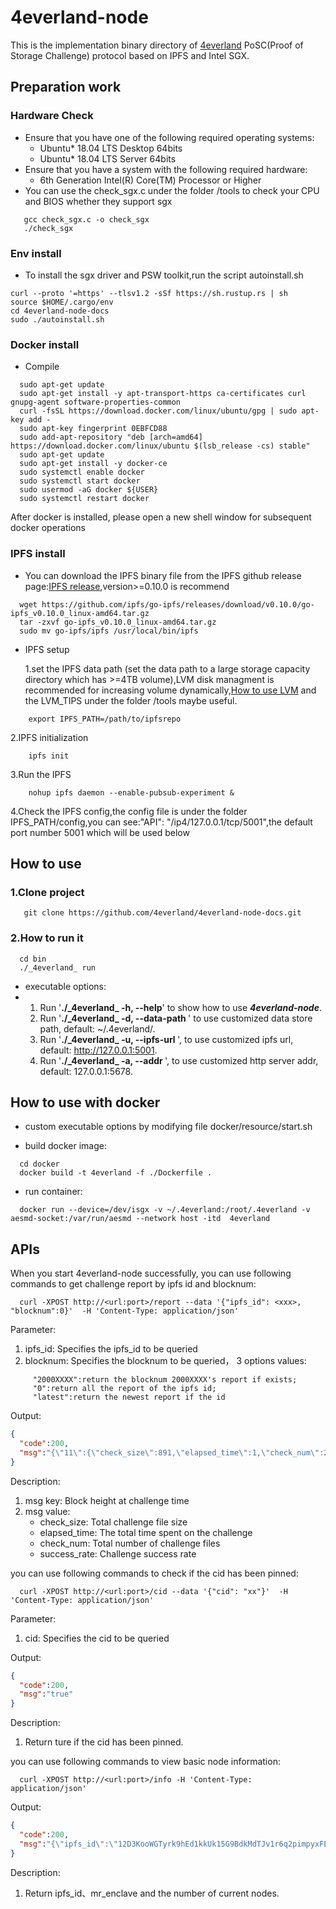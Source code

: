 # 4everland-node
This is the implementation binary directory of [4everland](https://4everland.org/) PoSC(Proof of Storage Challenge) protocol based on IPFS and Intel SGX.


## Preparation work

### Hardware Check
- Ensure that you have one of the following required operating systems:
  * Ubuntu\* 18.04 LTS Desktop 64bits
  * Ubuntu\* 18.04 LTS Server 64bits
- Ensure that you have a system with the following required hardware:
  * 6th Generation Intel(R) Core(TM) Processor or Higher
- You can use the check_sgx.c under the folder /tools to check your CPU and BIOS whether they support sgx
```
   gcc check_sgx.c -o check_sgx
   ./check_sgx
```



### Env install
- To install the sgx driver and PSW toolkit,run the script autoinstall.sh
```
curl --proto '=https' --tlsv1.2 -sSf https://sh.rustup.rs | sh
source $HOME/.cargo/env
cd 4everland-node-docs
sudo ./autoinstall.sh
```

### Docker install
- Compile 
```
  sudo apt-get update
  sudo apt-get install -y apt-transport-https ca-certificates curl gnupg-agent software-properties-common
  curl -fsSL https://download.docker.com/linux/ubuntu/gpg | sudo apt-key add -
  sudo apt-key fingerprint 0EBFCD88
  sudo add-apt-repository "deb [arch=amd64] https://download.docker.com/linux/ubuntu $(lsb_release -cs) stable"
  sudo apt-get update
  sudo apt-get install -y docker-ce
  sudo systemctl enable docker
  sudo systemctl start docker
  sudo usermod -aG docker ${USER}
  sudo systemctl restart docker
```
After docker is installed, please open a new shell window for subsequent docker operations
  
### IPFS install
- You can download the IPFS binary file from the IPFS github release page:[IPFS release](https://github.com/ipfs/go-ipfs/releases),version>=0.10.0 is recommend
```
  wget https://github.com/ipfs/go-ipfs/releases/download/v0.10.0/go-ipfs_v0.10.0_linux-amd64.tar.gz
  tar -zxvf go-ipfs_v0.10.0_linux-amd64.tar.gz
  sudo mv go-ipfs/ipfs /usr/local/bin/ipfs
```
- IPFS setup



  1.set the IPFS data path (set the data path to a large storage capacity directory which has >=4TB volume),LVM disk managment is recommended for increasing volume dynamically,[How to use LVM](https://opensource.com/business/16/9/linux-users-guide-lvm) and the LVM_TIPS under the folder /tools maybe useful.
```
    export IPFS_PATH=/path/to/ipfsrepo
```


  2.IPFS initialization
  
```
    ipfs init
```

  3.Run the IPFS
  
```
    nohup ipfs daemon --enable-pubsub-experiment &
```

  4.Check the IPFS config,the config file is under the folder IPFS_PATH/config,you can see:"API": "/ip4/127.0.0.1/tcp/5001",the default port number 5001 which will be used below
  

## How to use

### 1.Clone project
```
   git clone https://github.com/4everland/4everland-node-docs.git
```

### 2.How to run it

```
  cd bin
  ./_4everland_ run
```

-  executable options:
-  1. Run '**./\_4everland\_ -h, --help**' to show how to use ***4everland-node***.
   1. Run '**./\_4everland\_ -d, --data-path <data-path>**' to use customized data store path, default: ~/.4everland/.
   2. Run '**./\_4everland\_ -u, --ipfs-url <ipfs-url>**', to use customized ipfs url, default: http://127.0.0.1:5001.
   3. Run '**./\_4everland\_ -a, --addr <addr>**', to use customized http server addr, default: 127.0.0.1:5678.

## How to use with docker

- custom executable options by modifying file docker/resource/start.sh

- build docker image:
```
  cd docker
  docker build -t 4everland -f ./Dockerfile .
```

- run container:
```
  docker run --device=/dev/isgx -v ~/.4everland:/root/.4everland -v aesmd-socket:/var/run/aesmd --network host -itd  4everland
```

## APIs
When you start 4everland-node successfully, you can use following commands to get challenge report by ipfs id and blocknum:
```
  curl -XPOST http://<url:port>/report --data '{"ipfs_id": <xxx>,  "blocknum":0}'  -H 'Content-Type: application/json'
```
Parameter:
  1. ipfs_id: Specifies the ipfs_id to be queried
  2. blocknum: Specifies the blocknum to be queried， 3 options values:
```
     "2000XXXX":return the blocknum 2000XXXX's report if exists;
     "0":return all the report of the ipfs id;
     "latest":return the newest report if the id
```
 
Output:
```json
{
  "code":200,
  "msg":"{\"11\":{\"check_size\":891,\"elapsed_time\":1,\"check_num\":2,\"success_rate\":100}}"
}
```
Description:
  1. msg key: Block height at challenge time
  1. msg value: 
     - check_size: Total challenge file size 
     - elapsed_time: The total time spent on the challenge 
     - check_num: Total number of challenge files
     - success_rate: Challenge success rate 

you can use following commands to check if the cid has been pinned:
```
  curl -XPOST http://<url:port>/cid --data '{"cid": "xx"}'  -H 'Content-Type: application/json'
```
Parameter:
  1. cid: Specifies the cid to be queried

Output:
```json
{
  "code":200,
  "msg":"true"
}
```
Description:
  1. Return ture if the cid has been pinned.


you can use following commands to view basic node information:
```
  curl -XPOST http://<url:port>/info -H 'Content-Type: application/json'
```
Output:
```json
{
  "code":200,
  "msg":"{\"ipfs_id\":\"12D3KooWGTyrk9hEd1kkUk15G9BdkMdTJv1r6q2pimpyxFEgnZyr\",\"mr_enclave\":\"a1988690f70cbe2b31a9bce7eff839d4e990c655922a3f488f2a89ef3d3a2594\",\"node_count\":4}"
}
```
Description:
  1. Return ipfs_id、mr_enclave and the number of current nodes.


